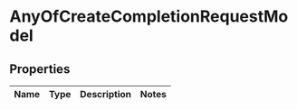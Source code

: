 # AnyOfCreateCompletionRequestModel

## Properties
Name | Type | Description | Notes
------------ | ------------- | ------------- | -------------
